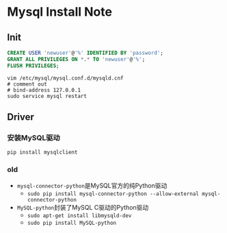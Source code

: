 Mysql Install Note
==================

Init
----

``` sql
CREATE USER 'newuser'@'%' IDENTIFIED BY 'password';
GRANT ALL PRIVILEGES ON *.* TO 'newuser'@'%';
FLUSH PRIVILEGES;
```

``` shell
vim /etc/mysql/mysql.conf.d/mysqld.cnf
# comment out
# bind-address 127.0.0.1
sudo service mysql restart
```


Driver
------

### 安装MySQL驱动

    pip install mysqlclient

### old

- `mysql-connector-python`是MySQL官方的纯Python驱动
    - `sudo pip install mysql-connector-python --allow-external mysql-connector-python`
- `MySQL-python`封装了MySQL C驱动的Python驱动
    - `sudo apt-get install libmysqld-dev`
    - `sudo pip install MySQL-python`
